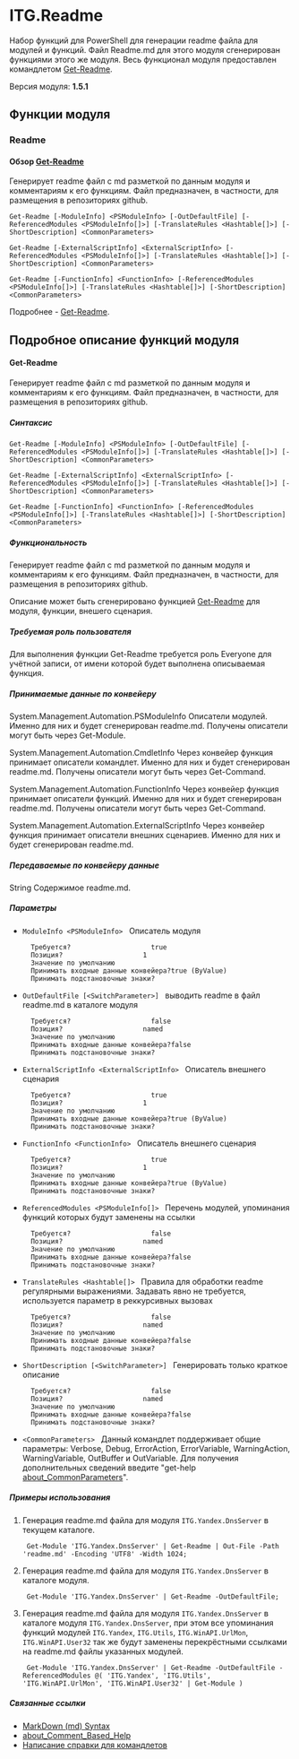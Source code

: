 ﻿ITG.Readme
==========

Набор функций для PowerShell для генерации readme файла для модулей и функций.
Файл Readme.md для этого модуля сгенерирован функциями этого же модуля.
Весь функционал модуля предоставлен командлетом [Get-Readme][].

Версия модуля: **1.5.1**

Функции модуля
--------------

[Get-Readme]: <#Get-Readme>

### Readme

#### Обзор [Get-Readme][]

Генерирует readme файл с md разметкой по данным модуля и комментариям к его функциям. 
Файл предназначен, в частности, для размещения в репозиториях github.

	Get-Readme [-ModuleInfo] <PSModuleInfo> [-OutDefaultFile] [-ReferencedModules <PSModuleInfo[]>] [-TranslateRules <Hashtable[]>] [-ShortDescription] <CommonParameters>

	Get-Readme [-ExternalScriptInfo] <ExternalScriptInfo> [-ReferencedModules <PSModuleInfo[]>] [-TranslateRules <Hashtable[]>] [-ShortDescription] <CommonParameters>

	Get-Readme [-FunctionInfo] <FunctionInfo> [-ReferencedModules <PSModuleInfo[]>] [-TranslateRules <Hashtable[]>] [-ShortDescription] <CommonParameters>

Подробнее - [Get-Readme][].

Подробное описание функций модуля
---------------------------------

#### Get-Readme

Генерирует readme файл с md разметкой по данным модуля и комментариям к его функциям.
Файл предназначен, в частности, для размещения в репозиториях github.

##### Синтаксис

	Get-Readme [-ModuleInfo] <PSModuleInfo> [-OutDefaultFile] [-ReferencedModules <PSModuleInfo[]>] [-TranslateRules <Hashtable[]>] [-ShortDescription] <CommonParameters>

	Get-Readme [-ExternalScriptInfo] <ExternalScriptInfo> [-ReferencedModules <PSModuleInfo[]>] [-TranslateRules <Hashtable[]>] [-ShortDescription] <CommonParameters>

	Get-Readme [-FunctionInfo] <FunctionInfo> [-ReferencedModules <PSModuleInfo[]>] [-TranslateRules <Hashtable[]>] [-ShortDescription] <CommonParameters>

##### Функциональность

Генерирует readme файл с md разметкой по данным модуля и комментариям к его функциям.
Файл предназначен, в частности, для размещения в репозиториях github.

Описание может быть сгенерировано функцией [Get-Readme][] для модуля, функции, внешего сценария.

##### Требуемая роль пользователя

Для выполнения функции Get-Readme требуется роль Everyone для учётной записи,
от имени которой будет выполнена описываемая функция.

##### Принимаемые данные по конвейеру

System.Management.Automation.PSModuleInfo
Описатели модулей. Именно для них и будет сгенерирован readme.md.
Получены описатели могут быть через Get-Module.

System.Management.Automation.CmdletInfo
Через конвейер функция принимает описатели командлет. Именно для них и будет сгенерирован readme.md.
Получены описатели могут быть через Get-Command.

System.Management.Automation.FunctionInfo
Через конвейер функция принимает описатели функций. Именно для них и будет сгенерирован readme.md.
Получены описатели могут быть через Get-Command.

System.Management.Automation.ExternalScriptInfo
Через конвейер функция принимает описатели внешних сценариев. Именно для них и будет сгенерирован readme.md.

##### Передаваемые по конвейеру данные

String
Содержимое readme.md.

##### Параметры

- `ModuleInfo <PSModuleInfo>`
        Описатель модуля

        Требуется?                    true
        Позиция?                    1
        Значение по умолчанию
        Принимать входные данные конвейера?true (ByValue)
        Принимать подстановочные знаки?

- `OutDefaultFile [<SwitchParameter>]`
        выводить readme в файл readme.md в каталоге модуля

        Требуется?                    false
        Позиция?                    named
        Значение по умолчанию
        Принимать входные данные конвейера?false
        Принимать подстановочные знаки?

- `ExternalScriptInfo <ExternalScriptInfo>`
        Описатель внешнего сценария

        Требуется?                    true
        Позиция?                    1
        Значение по умолчанию
        Принимать входные данные конвейера?true (ByValue)
        Принимать подстановочные знаки?

- `FunctionInfo <FunctionInfo>`
        Описатель внешнего сценария

        Требуется?                    true
        Позиция?                    1
        Значение по умолчанию
        Принимать входные данные конвейера?true (ByValue)
        Принимать подстановочные знаки?

- `ReferencedModules <PSModuleInfo[]>`
        Перечень модулей, упоминания функций которых будут заменены на ссылки

        Требуется?                    false
        Позиция?                    named
        Значение по умолчанию
        Принимать входные данные конвейера?false
        Принимать подстановочные знаки?

- `TranslateRules <Hashtable[]>`
        Правила для обработки readme регулярными выражениями. Задавать явно не требуется,
        используется параметр в реккурсивных вызовах

        Требуется?                    false
        Позиция?                    named
        Значение по умолчанию
        Принимать входные данные конвейера?false
        Принимать подстановочные знаки?

- `ShortDescription [<SwitchParameter>]`
        Генерировать только краткое описание

        Требуется?                    false
        Позиция?                    named
        Значение по умолчанию
        Принимать входные данные конвейера?false
        Принимать подстановочные знаки?

- `<CommonParameters>`
        Данный командлет поддерживает общие параметры: Verbose, Debug,
        ErrorAction, ErrorVariable, WarningAction, WarningVariable,
        OutBuffer и OutVariable. Для получения дополнительных сведений введите
        "get-help [about_CommonParameters](http://go.microsoft.com/fwlink/?LinkID=113216 "Описание параметров, которые могут использоваться с любым командлетом....")".



##### Примеры использования

1. Генерация readme.md файла для модуля `ITG.Yandex.DnsServer`
в текущем каталоге.

		Get-Module 'ITG.Yandex.DnsServer' | Get-Readme | Out-File -Path 'readme.md' -Encoding 'UTF8' -Width 1024;

2. Генерация readme.md файла для модуля `ITG.Yandex.DnsServer`
в каталоге модуля.

		Get-Module 'ITG.Yandex.DnsServer' | Get-Readme -OutDefaultFile;

3. Генерация readme.md файла для модуля `ITG.Yandex.DnsServer`
в каталоге модуля `ITG.Yandex.DnsServer`, при этом все упоминания
функций модулей `ITG.Yandex`, `ITG.Utils`, `ITG.WinAPI.UrlMon`,
`ITG.WinAPI.User32`	так же будут заменены перекрёстными ссылками
на readme.md файлы указанных модулей.

		Get-Module 'ITG.Yandex.DnsServer' | Get-Readme -OutDefaultFile -ReferencedModules @( 'ITG.Yandex', 'ITG.Utils', 'ITG.WinAPI.UrlMon', 'ITG.WinAPI.User32' | Get-Module )

##### Связанные ссылки

- [MarkDown (md) Syntax](http://daringfireball.net/projects/markdown/syntax)
- [about_Comment_Based_Help](http://go.microsoft.com/fwlink/?LinkID=144309 "Описание написания разделов справки на основе комментариев для...")
- [Написание справки для командлетов](http://go.microsoft.com/fwlink/?LinkID=123415)

